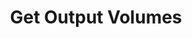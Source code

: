 ---
title: Get Output Volumes
description: Get output volumes of your monitor and stream mix
version: 0.2.0
variables:
  - name: localVolume
    type: int
    description: Volume of your local/monitor mix
    default: 42
  - name: streamVolume
    type: int
    description: Volume of your stream mix
    default: 100
---